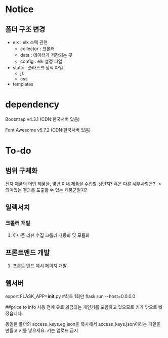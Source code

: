 # Notice
## 폴더 구조 변경
- elk : elk 스택 관련
  - collector : 크롤러
  - data : 데이터가 저장되는 곳
  - config : elk 설정 파일
- static : 플라스크 정적 파일
  - js
  - css
- templates
# dependency
Bootstrap v4.3.1 (CDN:한국서버 있음)

Font Awesome v5.7.2 (CDN:한국서버 있음)
# To-do
## 범위 구체화
전자 제품의 어떤 제품을, 몇년 이내 제품을 수집할 것인지? 혹은 다른 세부사항은? -> 의미있는 결과를 도출할 수 있는 제품군일지?
## 일렉서치
### 크롤러 개발
1. 아마존 리뷰 수집 크롤러 자동화 및 모듈화
## 프론트엔드 개발
1. 프론트 엔드 예시 페이지 개발


## 웹서버
export FLASK_APP=__init__.py #최초 1회만
flask run --host=0.0.0.0

##price to info 사용 전에
유료 과금되는 개인키를 포함하고 있으므로 키가 밖으로 빠졌습니다.

동일한 폴더의 access_keys.eg.json을
복사해서 access_keys.json이라는 파일을 만들고 키를 넣으세요.
키는 업로드 금지